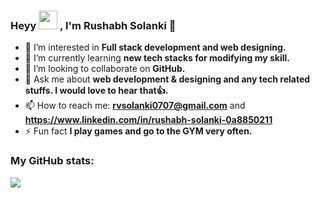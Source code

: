 ### Heyy  <img src="https://raw.githubusercontent.com/MartinHeinz/MartinHeinz/master/wave.gif" width="30px"> , I'm Rushabh Solanki 👋

- 👀 I’m interested in **Full stack development and web designing.**
- 🌱 I’m currently learning **new tech stacks for modifying my skill.**
- 💞️ I’m looking to collaborate on **GitHub.**
- 💬 Ask me about **web development & designing and any tech related stuffs. I would love to hear that👍.** 
- 📫 How to reach me: **rvsolanki0707@gmail.com** and **https://www.linkedin.com/in/rushabh-solanki-0a8850211**
- ⚡ Fun fact **I play games and go to the GYM very often.**

### My GitHub stats:
<img src="https://github-readme-stats.vercel.app/api?username=Rushabh1221&&show_icons=true&title_color=ffffff&icon_color=bb2acf&text_color=daf7dc&bg_color=151515">


<!---
Rushabh1221/Rushabh1221 is a ✨ special ✨ repository because its `README.md` (this file) appears on your GitHub profile.
You can click the Preview link to take a look at your changes.
--->
